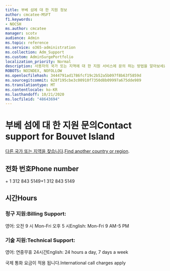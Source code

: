 ```yaml
---
title: 부베 섬에 대 한 지원 정보
author: cmcatee-MSFT
f1.keywords:
- NOCSH
ms.author: cmcatee
manager: scotv
audience: Admin
ms.topic: reference
ms.service: o365-administration
ms.collection: Adm_Support
ms.custom: AdminSurgePortfolio
localization_priority: Normal
description: 사용자의 국가 또는 지역에 대 한 지원 서비스에 문의 하는 방법을 알아보세요.
ROBOTS: NOINDEX, NOFOLLOW
ms.openlocfilehash: 3444791ad1786fcf19c2b52a5b097f8b63f5859d
ms.sourcegitcommit: 628f195cbe3c00910f7350d8b09997a675dde989
ms.translationtype: MT
ms.contentlocale: ko-KR
ms.lasthandoff: 10/21/2020
ms.locfileid: "48643694"
---
```

# <a name="contact-support-for-bouvet-island"></a><span data-ttu-id="64841-103">부베 섬에 대 한 지원 문의</span><span class="sxs-lookup"><span data-stu-id="64841-103">Contact support for Bouvet Island</span></span>

<span data-ttu-id="64841-104">[다른 국가 또는 지역을 찾습니다](../contact-support-for-business-products.md).</span><span class="sxs-lookup"><span data-stu-id="64841-104">[Find another country or region](../contact-support-for-business-products.md).</span></span>

## <a name="phone-number"></a><span data-ttu-id="64841-105">전화 번호</span><span class="sxs-lookup"><span data-stu-id="64841-105">Phone number</span></span>
<span data-ttu-id="64841-106">+ 1 312 843 5149</span><span class="sxs-lookup"><span data-stu-id="64841-106">+1 312 843 5149</span></span>

## <a name="hours"></a><span data-ttu-id="64841-107">시간</span><span class="sxs-lookup"><span data-stu-id="64841-107">Hours</span></span>
### <a name="billing-support"></a><span data-ttu-id="64841-108">청구 지원:</span><span class="sxs-lookup"><span data-stu-id="64841-108">Billing Support:</span></span>

<span data-ttu-id="64841-109">영어: 오전 9 시 Mon-Fri 오후 5 시</span><span class="sxs-lookup"><span data-stu-id="64841-109">English: Mon-Fri 9 AM-5 PM</span></span>

### <a name="technical-support"></a><span data-ttu-id="64841-110">기술 지원:</span><span class="sxs-lookup"><span data-stu-id="64841-110">Technical Support:</span></span>

<span data-ttu-id="64841-111">영어: 연중무휴 24시간</span><span class="sxs-lookup"><span data-stu-id="64841-111">English: 24 hours a day, 7 days a week</span></span>

<span data-ttu-id="64841-112">국제 통화 요금이 적용 됩니다.</span><span class="sxs-lookup"><span data-stu-id="64841-112">International call charges apply</span></span>
